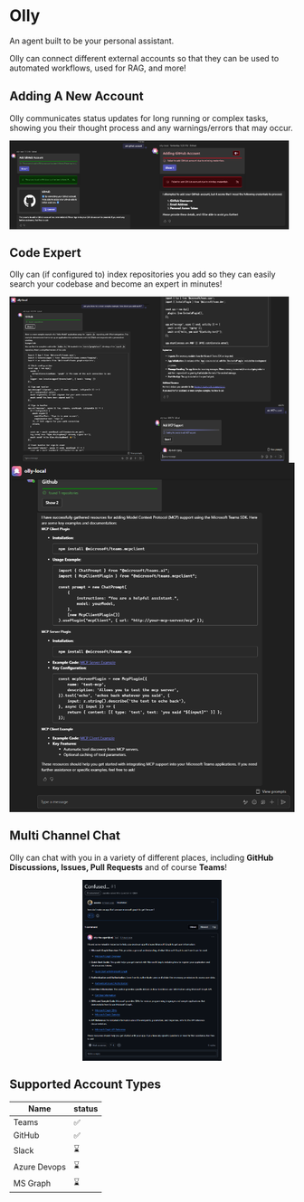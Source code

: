 # Olly

An agent built to be your personal assistant.

Olly can connect different external accounts so that they can be used to automated workflows,
used for RAG, and more!

## Adding A New Account

Olly communicates status updates for long running or complex tasks, showing you their thought process and any warnings/errors that may occur.

<div style="display:flex">
    <img src="./assets/add-github-account.png" width="49%" />
    <img src="./assets/add-github-account-error.png" width="49%" />
</div>

## Code Expert

Olly can (if configured to) index repositories you add so they can easily search your codebase and become an expert in minutes!

<div style="display:flex">
    <img src="./assets/coding-agent-0.png" width="49%" />
    <img src="./assets/coding-agent-1.png" width="49%" />
</div>

<div style="display:flex">
    <img src="./assets/coding-agent-2.png" width="100%" />
</div>

## Multi Channel Chat

Olly can chat with you in a variety of different places, including **GitHub Discussions, Issues, Pull Requests** and of course **Teams**!

<div style="display:flex;justify-content:center">
    <img src="./assets/github-discusssion.png" width="49%" />
</div>

## Supported Account Types

| Name             | status |
|------------------|--------|
| Teams            | ✅    |
| GitHub           | ✅    |
| Slack            | ⌛    |
| Azure Devops     | ⌛    |
| MS Graph         | ⌛    |